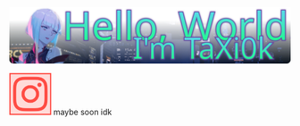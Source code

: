 
![Hello, World! I'm TaXi0k](https://raw.githubusercontent.com/TaXi0k/TaXi0k/46b07cb8e3f706d209f91a171608fcc4eee64268/.github/assets/repo-cover.svg)

<a href="https://linktr.ee/taxi0k"><img src="https://raw.githubusercontent.com/TaXi0k/TaXi0k/eaf4742cbf2cda8087cd9828b04502113ee3fb5d/.github/assets/socials/socialmedia.svg" width="75" height="75" alt="Empty"></a>
maybe soon idk
